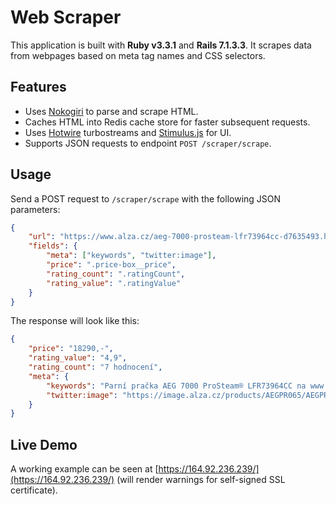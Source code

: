 # Web Scraper

This application is built with **Ruby v3.3.1** and **Rails 7.1.3.3**. It scrapes data from webpages based on meta tag names and CSS selectors.

## Features

- Uses [Nokogiri](https://nokogiri.org/) to parse and scrape HTML.
- Caches HTML into Redis cache store for faster subsequent requests.
- Uses [Hotwire](https://hotwire.dev/) turbostreams and [Stimulus.js](https://stimulus.hotwire.dev/) for UI.
- Supports JSON requests to endpoint `POST /scraper/scrape`.

## Usage

Send a POST request to `/scraper/scrape` with the following JSON parameters:

```json
{
    "url": "https://www.alza.cz/aeg-7000-prosteam-lfr73964cc-d7635493.htm",
    "fields": {
        "meta": ["keywords", "twitter:image"],
        "price": ".price-box__price",
        "rating_count": ".ratingCount",
        "rating_value": ".ratingValue"
    }
}
```

The response will look like this:

```json
{
    "price": "18290,-",
    "rating_value": "4,9",
    "rating_count": "7 hodnocení",
    "meta": {
        "keywords": "Parní pračka AEG 7000 ProSteam® LFR73964CC na www.alza.cz. ✅ Bezpečný nákup. ✅ Veškeré informace o produktu. ✅ Vhodné příslušenství. ✅ Hodnocení a recenze AEG...",
        "twitter:image": "https://image.alza.cz/products/AEGPR065/AEGPR065.jpg?width=360&height=360"
    }
}
```

## Live Demo

A working example can be seen at [https://164.92.236.239/](https://164.92.236.239/) (will render warnings for self-signed SSL certificate).

